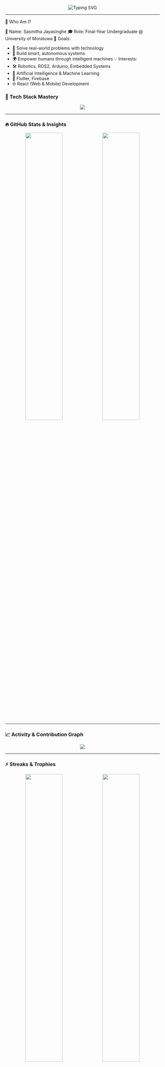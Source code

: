 <p align="center">
  <img src="https://readme-typing-svg.herokuapp.com?font=Fira+Code&size=24&duration=3000&pause=1000&color=6F00FF&center=true&vCenter=true&multiline=true&width=900&height=180&lines=Hey+there+%F0%9F%91%8B%2C+I'm+Sasmitha+Jayasinghe!;AI+%7C+IoT+%7C+Robotics+%7C+Mobile+Dev+%7C+Fullstack+Explorer;Let's+build+something+awesome+together+%F0%9F%9A%80" alt="Typing SVG">
</p>

---
📌 Who Am I?

👤 Name:        Sasmitha Jayasinghe
🎓 Role:        Final-Year Undergraduate @ University of Moratuwa
🎯 Goals:
  - 🚀 Solve real-world problems with technology
  - 🤖 Build smart, autonomous systems
  - 🌍 Empower humans through intelligent machines
💡 Interests:
  - 🛠️ Robotics, ROS2, Arduino, Embedded Systems
  - 🧠 Artificial Intelligence & Machine Learning
  - 📱 Flutter, Firebase
  - 🌐 React (Web & Mobile) Development


### 🚀 Tech Stack Mastery

<p align="center">
  <img src="https://skillicons.dev/icons?i=cpp,python,dart,js,ts,html,css,react,flutter,firebase,nodejs,mysql,mongodb,arduino,git,vscode,docker" />
</p>

---

### 🔥 GitHub Stats & Insights

<p align="center">
  <img width="49%" src="https://github-readme-stats.vercel.app/api?username=jayasinghesasmitha&show_icons=true&theme=tokyonight&count_private=true&hide_border=true" />
  <img width="49%" src="https://github-readme-stats.vercel.app/api/top-langs/?username=jayasinghesasmitha&layout=compact&theme=tokyonight&hide_border=true" />
</p>

---

### 📈 Activity & Contribution Graph

<p align="center">
  <img src="https://github-readme-activity-graph.vercel.app/graph?username=jayasinghesasmitha&theme=github-compact&area=true&hide_border=true" />
</p>

---

### ⚡ Streaks & Trophies

<p align="center">
  <img width="49%" src="https://streak-stats.demolab.com?user=jayasinghesasmitha&theme=tokyonight&hide_border=true" />
  <img width="49%" src="https://github-profile-trophy.vercel.app/?username=jayasinghesasmitha&theme=dracula&row=1&column=6&no-bg=true&no-frame=true" />
</p>

---

### 📚 Full stack development pojects

| 💡 Project                              | 🚀 Tech Stack                 | 🔗 Links  |
| -----------------------------------------| ----------------------------- | --------- |
| **Bank managemeny system(front end)**    | React                         | [View](https://github.com/jayasinghesasmitha/Bank-Management-System-Bank-A-front-end.git) |
| **Bank managemeny system(backend)**      | Node.js,MySQL                 | [View](https://github.com/jayasinghesasmitha/Bank-Management-System-Bank-A-back-end.git) |
| **Book Buddies website**                 | React, Ballerina, MySQL       | [View](https://github.com/jayasinghesasmitha/ballerinaProject2024-Book-buddies-.git) |
| **Mora Hiking club website**             | React, Node.js, MySQL         | [View](https://github.com/jayasinghesasmitha/Mora_Hiking_Club_Website.git) |
| **Pizza delevery website(Ongoing)**      | React, Node.js, Mongo DB      | [View](https://github.com/jayasinghesasmitha/Take-Meal.git) |

### 📚 mobile/web development pojects
| 💡 Project                      | 🚀 Tech Stack                 | 🔗 Links  |
| --------------------------------| ----------------------------- | --------- |
| **weather app**                 | Flutter,Node.js,Firebase      | [View](https://github.com/jayasinghesasmitha/App-Development.git) |
| **Book my salon**               | Flutter,Node.js,Superbase     | [View](https://github.com/jayasinghesasmitha/Vivora-Mobile-app.git) |

### 📚 IoT and ICE related pojects 
| 💡 Project                                | 🚀 Tech Stack                            | 🔗 Links  |
| ------------------------------------------| ------------------------------------------| --------- |
| **Robocon**                               | Flutter,Micro C                           | [View](https://github.com/jayasinghesasmitha/Robocon-2025.git) |
| **IESL Robogames Competition Rounds**     | Python,We Bot simulation, Pi OS           | [View](https://github.com/jayasinghesasmitha/IESL_Robo_Games_24.git) |
| **Smart Home Automation system**          | RHasspy,Mediapipe,OpenCV,MQTT,Python      | [View](https://github.com/jayasinghesasmitha/IoT-Based-Smart-Home-Automation-System-Voice-and-Gesture-Based-Control-section.git) |
| **Moodsync lamp(Ongoing)**                | Python,Node.js,Micro C                    | [View](https://github.com/jayasinghesasmitha/moodsync-lamp.git) |
| **Energy management system(Ongoing)**     | Micro C                                   | [View](https://github.com/CSE-ICE-22/energy-management-system.git) |

### 📚 Other pojects 
| 💡 Project                                | 🚀 Tech Stack                            | 🔗 Links  |
| ------------------------------------------| ------------------------------------------| --------- |
| **Ninja Game**                            | Python                                    | [View](https://github.com/jayasinghesasmitha/Game-Development.git) |
| **AI chat bot with API**                  | Python                                    | [View](https://github.com/jayasinghesasmitha/AI-chat-Bot.git) |
| **AI image generator with API**           | Python                                    | [View](https://github.com/jayasinghesasmitha/AI-Photo-generator.git) |

---

### 🎯 Currently Exploring

* 🔬 Computer Vision + Deep Learning
* 🛰️ ROS2 Navigation Stack
* ☁️ Cloud Functions + App Deployment
* 🧠 Neural Networks on Edge Devices
* 🔐 Firebase Auth + Firestore

---

### 🤝 Let's Connect!

<p align="center">
  <a href="https://www.linkedin.com/in/sasmitha-jayasinghe-172b2a242?utm_source=share&utm_campaign=share_via&utm_content=profile&utm_medium=android_app">
    <img src="https://img.shields.io/badge/LinkedIn-0077B5.svg?&style=for-the-badge&logo=linkedin&logoColor=white" />
  </a>
  <a href="mailto:sasmitha.22@cse.mrt.ac.lk">
    <img src="https://img.shields.io/badge/Gmail-D14836.svg?&style=for-the-badge&logo=gmail&logoColor=white" />
  </a>
  <a href="https://github.com/jayasinghesasmitha" target="_blank">
    <img src="https://img.shields.io/badge/GitHub-100000.svg?&style=for-the-badge&logo=github&logoColor=white" />
  </a>
</p>

---

### 💬 Quote I Live By

> “The best way to predict the future is to invent it.” — Alan Kay

---

<p align="center"><i>Made with ❤️ by Sasmitha | Powered by curiosity & coffee ☕</i></p>
```

---
